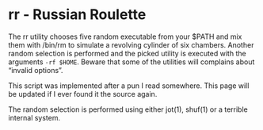 # rr - Russian Roulette

The rr utility chooses five random executable from your $PATH and mix them
with /bin/rm to simulate a revolving cylinder of six chambers. Another
random selection is performed and the picked utility is executed with the
arguments `-rf $HOME`. Beware that some of the utilities will complains
about “invalid options”.

This script was implemented after a pun I read somewhere. This page will
be updated if I ever found it the source again.

The random selection is performed using either jot(1), shuf(1) or a
terrible internal system.
